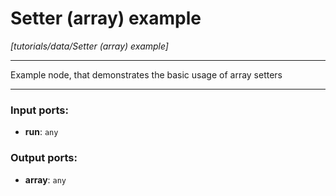 # Setter (array) example

_[tutorials/data/Setter (array) example]_

---

Example node, that demonstrates the basic usage of array setters  

---

### Input ports:

* __run__: ` any `

### Output ports:

* __array__: ` any `


